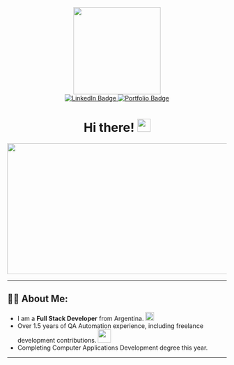 <div id="header" align="center">
  <img src="https://media.giphy.com/media/Lny6Rw04nsOOc/giphy.gif?cid=ecf05e47f4deyz0qwjk4pzns3wl89ykmd31a4d3zzyeg5yje&ep=v1_gifs_search&rid=giphy.gif&ct=g" width="200"/>
  <div id="badges">
    <a href="https://www.linkedin.com/in/ignacio-miguez/">
      <img src="https://img.shields.io/badge/LinkedIn-blue?style=for-the-badge&logo=linkedin&logoColor=white" alt="LinkedIn Badge"/>
    </a>
    <a href="https://ignaciomiguez.website/">
      <img src="https://img.shields.io/badge/Portfolio-8A2BE2?style=for-the-badge&logo=devdotto&logoColor=white" alt="Portfolio Badge"/>
    </a>
  </div>
  <h1>
    Hi there!
    <img src="https://media.giphy.com/media/hvRJCLFzcasrR4ia7z/giphy.gif" width="30px"/>
  </h1>
</div>


<div align="center">
  <img src="https://media.giphy.com/media/dWesBcTLavkZuG35MI/giphy.gif" width="600" height="300"/>
</div>

---

## :man_technologist: About Me:
- I am a **Full Stack Developer** from Argentina. <img src="https://media.giphy.com/media/MMnzoF2qdznMWzWE86/giphy.gif?cid=790b7611itllz04lr4lfhz1l2ngq2ye9ug0bcg3vt9uvgfhx&ep=v1_gifs_search&rid=giphy.gif&ct=g" width="20">
- Over 1.5 years of QA Automation experience, including freelance development contributions. <img src="https://media.giphy.com/media/WUlplcMpOCEmTGBtBW/giphy.gif" width="30"> 
- Completing Computer Applications Development degree this year.

---

<!-- ## :hammer_and_wrench: Languages and Tools : -->

